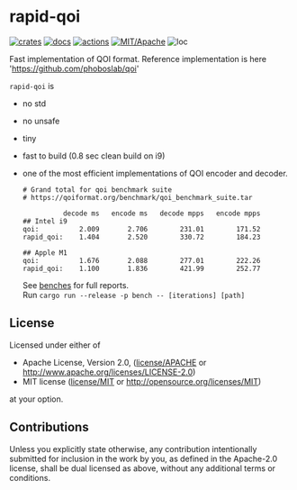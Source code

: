 # rapid-qoi

[![crates](https://img.shields.io/crates/v/rapid-qoi.svg?style=for-the-badge&label=rapid-qoi)](https://crates.io/crates/rapid-qoi)
[![docs](https://img.shields.io/badge/docs.rs-rapid--qoi-66c2a5?style=for-the-badge&labelColor=555555&logoColor=white)](https://docs.rs/rapid-qoi)
[![actions](https://img.shields.io/github/workflow/status/zakarumych/rapid-qoi/badge/master?style=for-the-badge)](https://github.com/zakarumych/rapid-qoi/actions?query=workflow%3ARust)
[![MIT/Apache](https://img.shields.io/badge/license-MIT%2FApache-blue.svg?style=for-the-badge)](COPYING)
![loc](https://img.shields.io/tokei/lines/github/zakarumych/rapid-qoi?style=for-the-badge)

Fast implementation of QOI format.
Reference implementation is here 'https://github.com/phoboslab/qoi'

`rapid-qoi` is
* no std
* no unsafe
* tiny
* fast to build (0.8 sec clean build on i9)
* one of the most efficient implementations of QOI encoder and decoder.

  ```
  # Grand total for qoi benchmark suite
  # https://qoiformat.org/benchmark/qoi_benchmark_suite.tar

            decode ms   encode ms   decode mpps   encode mpps
  ## Intel i9
  qoi:          2.009       2.706        231.01        171.52
  rapid_qoi:    1.404       2.520        330.72        184.23

  ## Apple M1
  qoi:          1.676       2.088        277.01        222.26
  rapid_qoi:    1.100       1.836        421.99        252.77
  ```
  See [benches](./benches) for full reports.\
  Run `cargo run --release -p bench -- [iterations] [path]`
  

## License

Licensed under either of

* Apache License, Version 2.0, ([license/APACHE](license/APACHE) or http://www.apache.org/licenses/LICENSE-2.0)
* MIT license ([license/MIT](license/MIT) or http://opensource.org/licenses/MIT)

at your option.

## Contributions

Unless you explicitly state otherwise, any contribution intentionally submitted for inclusion in the work by you, as defined in the Apache-2.0 license, shall be dual licensed as above, without any additional terms or conditions.
